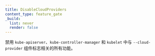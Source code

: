 ```yaml
---
title: DisableCloudProviders
content_type: feature_gate
_build:
  list: never
  render: false
---
```

<!--
Disables any functionality in `kube-apiserver`,
`kube-controller-manager` and `kubelet` related to the `--cloud-provider`
component flag.
-->
禁用 `kube-apiserver`、`kube-controller-manager`
和 `kubelet` 中与 `--cloud-provider` 组件标志相关的所有功能。
